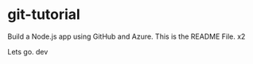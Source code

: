 # git-tutorial
Build a Node.js app using GitHub and Azure. This is the README File. x2


Lets go. dev